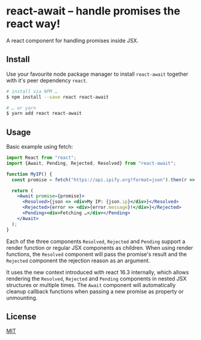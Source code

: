 # react-await – handle promises the react way!

A react component for handling promises inside JSX.

## Install

Use your favourite node package manager to install `react-await` together with
it's peer dependency `react`.

```bash
# install via NPM …
$ npm install --save react react-await

# … or yarn
$ yarn add react react-await
```


## Usage

Basic example using fetch:

```jsx
import React from "react";
import {Await, Pending, Rejected, Resolved} from "react-await";

function MyIP() {
  const promise = fetch("https://api.ipify.org?format=json").then(r => r.json());

  return (
    <Await promise={promise}>
      <Resolved>{json => <div>My IP: {json.ip}</div>}</Resolved>
      <Rejected>{error => <div>{error.message}!</div>}</Rejected>
      <Pending><div>Fetching …</div></Pending>
    </Await>
  );
}
```

Each of the three components `Resolved`, `Rejected` and `Pending` support a
render function or regular JSX components as children. When using render
functions, the `Resolved` component will pass the promise's result and the
`Rejected` component the rejection reason as an argument.

It uses the new context introduced with react 16.3 internally, which allows
rendering the `Resolved`, `Rejected` and `Pending` components in nested JSX
structures or multiple times. The `Await` component will automatically cleanup
callback functions when passing a new promise as property or unmounting.

## License
[MIT](https://github.com/lunsdorf/react-await/blob/master/LICENSE.md)

